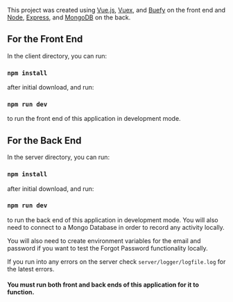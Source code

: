 This project was created using [Vue.js](https://vuejs.org/), [Vuex](https://vuex.vuejs.org/), and [Buefy](https://buefy.org/) on the front end and [Node](https://nodejs.org/en/), [Express](http://expressjs.com/), and [MongoDB](https://www.mongodb.com/) on the back.

## For the Front End

In the client directory, you can run:

### `npm install`

after initial download, and run:

### `npm run dev`

to run the front end of this application in development mode.

## For the Back End

In the server directory, you can run:

### `npm install`

after initial download, and run:

### `npm run dev`

to run the back end of this application in development mode. You will also need to connect to a Mongo Database in order to record any activity locally.

You will also need to create environment variables for the email and password if you want to test the Forgot Password functionality locally.

If you run into any errors on the server check `server/logger/logfile.log` for the latest errors.

#### You must run both front and back ends of this application for it to function.
